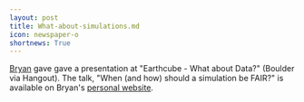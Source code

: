 ```yaml
---
layout: post
title: What-about-simulations.md
icon: newspaper-o
shortnews: True
---
```


[Bryan](bio/bryan.html) gave gave a presentation  at "Earthcube - What about Data?" (Boulder via Hangout).
The talk, "When (and how) should a simulation be FAIR?" is available on Bryan's [personal website](https://www.bnlawrence.net/talks/2020/05/05/What-about-simulations).

